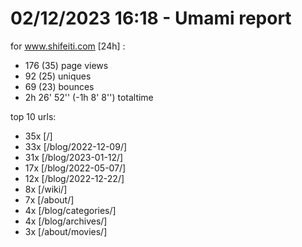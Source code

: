 # 02/12/2023 16:18 - Umami report
for www.shifeiti.com [24h] :

 - 176 (35) page views
 - 92 (25) uniques
 - 69 (23) bounces
 - 2h 26' 52'' (-1h 8' 8'') totaltime


top 10 urls:
 - 35x [/]
 - 33x [/blog/2022-12-09/]
 - 31x [/blog/2023-01-12/]
 - 17x [/blog/2022-05-07/]
 - 12x [/blog/2022-12-22/]
 - 8x [/wiki/]
 - 7x [/about/]
 - 4x [/blog/categories/]
 - 4x [/blog/archives/]
 - 3x [/about/movies/]


